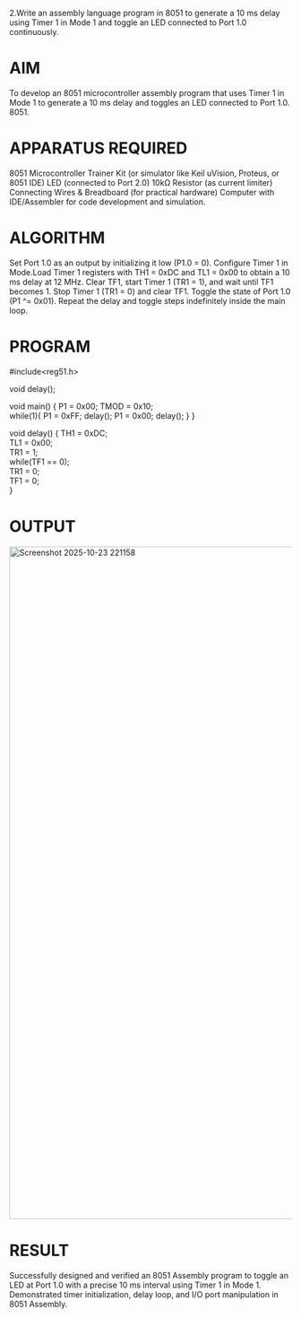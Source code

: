 2.Write an assembly language program in 8051 to generate a 10 ms delay using Timer 1 in Mode 1 and toggle an LED connected to Port 1.0 continuously.

# AIM
To develop an 8051 microcontroller assembly program that uses Timer 1 in Mode 1 to generate a 10 ms delay and toggles an LED connected to Port 1.0. 8051.

# APPARATUS REQUIRED
8051 Microcontroller Trainer Kit (or simulator like Keil uVision, Proteus, or 8051 IDE) LED (connected to Port 2.0) 10kΩ Resistor (as current limiter) Connecting Wires & Breadboard (for practical hardware) Computer with IDE/Assembler for code development and simulation.

# ALGORITHM
Set Port 1.0 as an output by initializing it low (P1.0 = 0). Configure Timer 1 in Mode.Load Timer 1 registers with TH1 = 0xDC and TL1 = 0x00 to obtain a 10 ms delay at 12 MHz. Clear TF1, start Timer 1 (TR1 = 1), and wait until TF1 becomes 1. Stop Timer 1 (TR1 = 0) and clear TF1. Toggle the state of Port 1.0 (P1 ^= 0x01). Repeat the delay and toggle steps indefinitely inside the main loop.

# PROGRAM
#include<reg51.h>

void delay();

void main()
{
    P1 = 0x00;
   TMOD = 0x10;  
    while(1){
        P1 = 0xFF;
        delay();
        P1 = 0x00;
        delay();
    }
}

void delay()
{
    TH1 = 0xDC;  
    TL1 = 0x00;  
    TR1 = 1;     
    while(TF1 == 0);  
    TR1 = 0;     
    TF1 = 0;     
}

# OUTPUT 
<img width="1920" height="1200" alt="Screenshot 2025-10-23 221158" src="https://github.com/user-attachments/assets/57923822-0b81-4004-8fb6-a2845c8cbf4b" />

# RESULT
Successfully designed and verified an 8051 Assembly program to toggle an LED at Port 1.0 with a precise 10 ms interval using Timer 1 in Mode 1. Demonstrated timer initialization, delay loop, and I/O port manipulation in 8051 Assembly.
